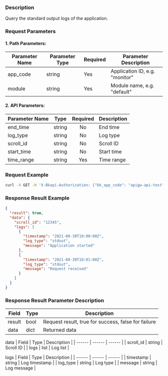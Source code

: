 ### Description

Query the standard output logs of the application.

### Request Parameters

#### 1. Path Parameters:

|   Parameter Name   |    Parameter Type  |  Required  |     Parameter Description     |
| ------------ | ------------ | ------ | ---------------- |
| app_code   | string | Yes | Application ID, e.g. "monitor" |
| module   | string | Yes | Module name, e.g. "default" |

#### 2. API Parameters:

| Parameter Name | Type | Required | Description |
|------|------| :------: |-------------|
| end_time | string | No | End time |
| log_type | string | No | Log type |
| scroll_id | string | No | Scroll ID |
| start_time | string | No | Start time |
| time_range | string | Yes | Time range |

### Request Example

```bash
curl -X GET -H 'X-Bkapi-Authorization: {"bk_app_code": "apigw-api-test", "bk_app_secret": "***", "bk_ticket": "***"}' --insecure 'https://bkapi.example.com/api/bkpaas3/prod/bkapps/applications/{app_code}/modules/{module}/log/standard_output/list/?time_range=1h'
```

### Response Result Example

```json
{
  "result": true,
  "data": {
    "scroll_id": "12345",
    "logs": [
      {
        "timestamp": "2021-08-30T10:00:00Z",
        "log_type": "stdout",
        "message": "Application started"
      },
      {
        "timestamp": "2021-08-30T10:01:00Z",
        "log_type": "stdout",
        "message": "Request received"
      }
    ]
  }
}
```

### Response Result Parameter Description

| Field | Type | Description |
| ------ | ------ | ------ |
| result | bool | Request result, true for success, false for failure |
| data | dict | Returned data |

data
| Field | Type | Description |
| ------ | ------ | ------ |
| scroll_id | string | Scroll ID |
| logs | list | Log list |

logs
| Field | Type | Description |
| ------ | ------ | ------ |
| timestamp | string | Log timestamp |
| log_type | string | Log type |
| message | string | Log message |